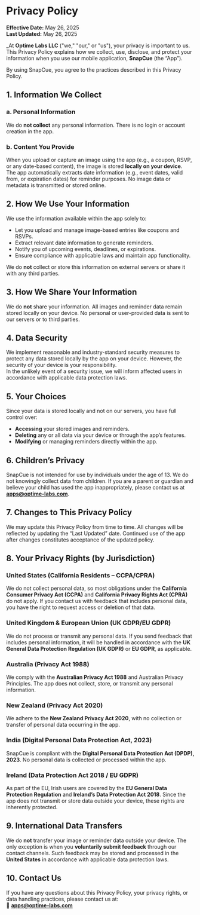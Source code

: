 # Privacy Policy 

**Effective Date:** May 26, 2025  
**Last Updated:** May 26, 2025

_At **Optime Labs LLC** ("we," "our," or "us"), your privacy is important to us. This Privacy Policy explains how we collect, use, disclose, and protect your information when you use our mobile application, **SnapCue** (the “App”).

By using SnapCue, you agree to the practices described in this Privacy Policy.


## 1. Information We Collect

### a. Personal Information  
We do **not collect** any personal information. There is no login or account creation in the app.

### b. Content You Provide  
When you upload or capture an image using the app (e.g., a coupon, RSVP, or any date-based content), the image is stored **locally on your device**.  
The app automatically extracts date information (e.g., event dates, valid from, or expiration dates) for reminder purposes. No image data or metadata is transmitted or stored online.


## 2. How We Use Your Information

We use the information available within the app solely to:

- Let you upload and manage image-based entries like coupons and RSVPs.
- Extract relevant date information to generate reminders.
- Notify you of upcoming events, deadlines, or expirations.
- Ensure compliance with applicable laws and maintain app functionality.

We do **not** collect or store this information on external servers or share it with any third parties.


## 3. How We Share Your Information

We do **not** share your information. All images and reminder data remain stored locally on your device. No personal or user-provided data is sent to our servers or to third parties.


## 4. Data Security

We implement reasonable and industry-standard security measures to protect any data stored locally by the app on your device. However, the security of your device is your responsibility.  
In the unlikely event of a security issue, we will inform affected users in accordance with applicable data protection laws.


## 5. Your Choices

Since your data is stored locally and not on our servers, you have full control over:

- **Accessing** your stored images and reminders.
- **Deleting** any or all data via your device or through the app’s features.
- **Modifying** or managing reminders directly within the app.


## 6. Children’s Privacy

SnapCue is not intended for use by individuals under the age of 13. We do not knowingly collect data from children. If you are a parent or guardian and believe your child has used the app inappropriately, please contact us at **apps@optime-labs.com**.


## 7. Changes to This Privacy Policy

We may update this Privacy Policy from time to time. All changes will be reflected by updating the “Last Updated” date. Continued use of the app after changes constitutes acceptance of the updated policy.


## 8. Your Privacy Rights (by Jurisdiction)

### United States (California Residents – CCPA/CPRA)  
We do not collect personal data, so most obligations under the **California Consumer Privacy Act (CCPA)** and **California Privacy Rights Act (CPRA)** do not apply. If you contact us with feedback that includes personal data, you have the right to request access or deletion of that data.

### United Kingdom & European Union (UK GDPR/EU GDPR)  
We do not process or transmit any personal data. If you send feedback that includes personal information, it will be handled in accordance with the **UK General Data Protection Regulation (UK GDPR)** or **EU GDPR**, as applicable.

### Australia (Privacy Act 1988)  
We comply with the **Australian Privacy Act 1988** and Australian Privacy Principles. The app does not collect, store, or transmit any personal information.

### New Zealand (Privacy Act 2020)  
We adhere to the **New Zealand Privacy Act 2020**, with no collection or transfer of personal data occurring in the app.

### India (Digital Personal Data Protection Act, 2023)  
SnapCue is compliant with the **Digital Personal Data Protection Act (DPDP), 2023**. No personal data is collected or processed within the app.

### Ireland (Data Protection Act 2018 / EU GDPR)  
As part of the EU, Irish users are covered by the **EU General Data Protection Regulation** and **Ireland’s Data Protection Act 2018**. Since the app does not transmit or store data outside your device, these rights are inherently protected.


## 9. International Data Transfers

We do **not** transfer your image or reminder data outside your device. The only exception is when you **voluntarily submit feedback** through our contact channels. Such feedback may be stored and processed in the **United States** in accordance with applicable data protection laws.


## 10. Contact Us

If you have any questions about this Privacy Policy, your privacy rights, or data handling practices, please contact us at:  
📧 **apps@optime-labs.com**
